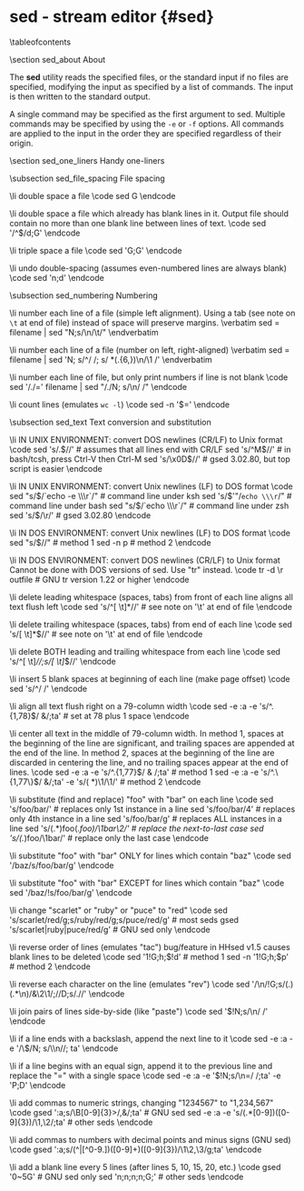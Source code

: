 sed - stream editor    {#sed}
===================

\tableofcontents

\section sed_about About

The **sed** utility reads the specified files, or the standard input if no files are
specified, modifying the input as specified by a list of commands.  The input is then
written to the standard output.

A single command may be specified as the first argument to sed.  Multiple commands
may be specified by using the `-e` or `-f` options.  All commands are applied to the
input in the order they are specified regardless of their origin.

\section sed_one_liners Handy one-liners

\subsection sed_file_spacing File spacing

\li double space a file
\code
 sed G
\endcode

\li double space a file which already has blank lines in it. Output file
should contain no more than one blank line between lines of text.
\code
 sed '/^$/d;G'
\endcode

\li triple space a file
\code
 sed 'G;G'
\endcode

\li undo double-spacing (assumes even-numbered lines are always blank)
\code
 sed 'n;d'
\endcode

\subsection sed_numbering Numbering

\li number each line of a file (simple left alignment). Using a tab (see note on `\t` at end of file) instead of space will preserve margins.
\verbatim
 sed = filename | sed "N;s/\n/\t/"
\endverbatim

\li number each line of a file (number on left, right-aligned)
\verbatim
 sed = filename | sed 'N; s/^/     /; s/ *\(.\{6,\}\)\n/\1  /'
\endverbatim

\li number each line of file, but only print numbers if line is not blank
\code
 sed '/./=' filename | sed "/./N; s/\n/ /"
\endcode

\li count lines (emulates `wc -l`)
\code
 sed -n '$='
\endcode

\subsection sed_text Text conversion and substitution

\li IN UNIX ENVIRONMENT: convert DOS newlines (CR/LF) to Unix format
\code
 sed 's/.$//'               # assumes that all lines end with CR/LF
 sed 's/^M$//'              # in bash/tcsh, press Ctrl-V then Ctrl-M
 sed 's/\x0D$//'            # gsed 3.02.80, but top script is easier
\endcode

\li IN UNIX ENVIRONMENT: convert Unix newlines (LF) to DOS format
\code
 sed "s/$/`echo -e \\\r`/"            # command line under ksh
 sed 's/$'"/`echo \\\r`/"             # command line under bash
 sed "s/$/`echo \\\r`/"               # command line under zsh
 sed 's/$/\r/'                        # gsed 3.02.80
\endcode

\li IN DOS ENVIRONMENT: convert Unix newlines (LF) to DOS format
\code
 sed "s/$//"                          # method 1
 sed -n p                             # method 2
\endcode

\li IN DOS ENVIRONMENT: convert DOS newlines (CR/LF) to Unix format
Cannot be done with DOS versions of sed. Use "tr" instead.
\code
 tr -d \r <infile >outfile            # GNU tr version 1.22 or higher
\endcode

\li delete leading whitespace (spaces, tabs) from front of each line
aligns all text flush left
\code
 sed 's/^[ \t]*//'                    # see note on '\t' at end of file
\endcode

\li delete trailing whitespace (spaces, tabs) from end of each line
\code
 sed 's/[ \t]*$//'                    # see note on '\t' at end of file
\endcode

\li delete BOTH leading and trailing whitespace from each line
\code
 sed 's/^[ \t]*//;s/[ \t]*$//'
\endcode

\li insert 5 blank spaces at beginning of each line (make page offset)
\code
 sed 's/^/     /'
\endcode

\li align all text flush right on a 79-column width
\code
 sed -e :a -e 's/^.\{1,78\}$/ &/;ta'  # set at 78 plus 1 space
\endcode

\li center all text in the middle of 79-column width. In method 1,
spaces at the beginning of the line are significant, and trailing
spaces are appended at the end of the line. In method 2, spaces at
the beginning of the line are discarded in centering the line, and
no trailing spaces appear at the end of lines.
\code
 sed  -e :a -e 's/^.\{1,77\}$/ & /;ta'                     # method 1
 sed  -e :a -e 's/^.\{1,77\}$/ &/;ta' -e 's/\( *\)\1/\1/'  # method 2
\endcode

\li substitute (find and replace) "foo" with "bar" on each line
\code
 sed 's/foo/bar/'             # replaces only 1st instance in a line
 sed 's/foo/bar/4'            # replaces only 4th instance in a line
 sed 's/foo/bar/g'            # replaces ALL instances in a line
 sed 's/\(.*\)foo\(.*foo\)/\1bar\2/' # replace the next-to-last case
 sed 's/\(.*\)foo/\1bar/'            # replace only the last case
\endcode

\li substitute "foo" with "bar" ONLY for lines which contain "baz"
\code
 sed '/baz/s/foo/bar/g'
\endcode

\li substitute "foo" with "bar" EXCEPT for lines which contain "baz"
\code
 sed '/baz/!s/foo/bar/g'
\endcode

\li change "scarlet" or "ruby" or "puce" to "red"
\code
 sed 's/scarlet/red/g;s/ruby/red/g;s/puce/red/g'   # most seds
 gsed 's/scarlet\|ruby\|puce/red/g'                # GNU sed only
\endcode

\li reverse order of lines (emulates "tac")
bug/feature in HHsed v1.5 causes blank lines to be deleted
\code
 sed '1!G;h;$!d'               # method 1
 sed -n '1!G;h;$p'             # method 2
\endcode

\li reverse each character on the line (emulates "rev")
\code
 sed '/\n/!G;s/\(.\)\(.*\n\)/&\2\1/;//D;s/.//'
\endcode

\li join pairs of lines side-by-side (like "paste")
\code
 sed '$!N;s/\n/ /'
\endcode

\li if a line ends with a backslash, append the next line to it
\code
 sed -e :a -e '/\\$/N; s/\\\n//; ta'
\endcode

\li if a line begins with an equal sign, append it to the previous line
and replace the "=" with a single space
\code
 sed -e :a -e '$!N;s/\n=/ /;ta' -e 'P;D'
\endcode

\li add commas to numeric strings, changing "1234567" to "1,234,567"
\code
 gsed ':a;s/\B[0-9]\{3\}\>/,&/;ta'                     # GNU sed
 sed -e :a -e 's/\(.*[0-9]\)\([0-9]\{3\}\)/\1,\2/;ta'  # other seds
\endcode

\li add commas to numbers with decimal points and minus signs (GNU sed)
\code
 gsed ':a;s/\(^\|[^0-9.]\)\([0-9]\+\)\([0-9]\{3\}\)/\1\2,\3/g;ta'
\endcode

\li add a blank line every 5 lines (after lines 5, 10, 15, 20, etc.)
\code
 gsed '0~5G'                  # GNU sed only
 sed 'n;n;n;n;G;'             # other seds
\endcode

